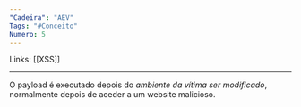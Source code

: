 ```yaml
---
"Cadeira": "AEV"
Tags: "#Conceito"
Numero: 5
---
```

Links: [[XSS]]
___ 
O payload é executado depois do *ambiente da vítima ser modificado*,  normalmente depois de aceder a um website malicioso. 